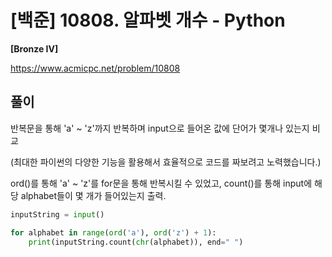 # [백준] 10808. 알파벳 개수 - Python

**[Bronze IV]**

https://www.acmicpc.net/problem/10808

## 풀이

반복문을 통해 'a' ~ 'z'까지 반복하며 input으로 들어온 값에 단어가 몇개나 있는지 비교

(최대한 파이썬의 다양한 기능을 활용해서 효율적으로 코드를 짜보려고 노력했습니다.)

ord()를 통해 'a' ~ 'z'를 for문을 통해 반복시킬 수 있었고, count()를 통해 input에 해당 alphabet들이 몇 개가 들어있는지 출력.

```python
inputString = input()

for alphabet in range(ord('a'), ord('z') + 1):
    print(inputString.count(chr(alphabet)), end=" ")
```
